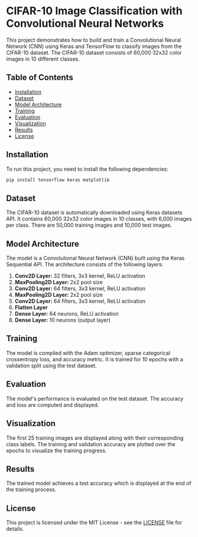 # CIFAR-10 Image Classification with Convolutional Neural Networks

This project demonstrates how to build and train a Convolutional Neural Network (CNN) using Keras and TensorFlow to classify images from the CIFAR-10 dataset. The CIFAR-10 dataset consists of 60,000 32x32 color images in 10 different classes.

## Table of Contents

- [Installation](#installation)
- [Dataset](#dataset)
- [Model Architecture](#model-architecture)
- [Training](#training)
- [Evaluation](#evaluation)
- [Visualization](#visualization)
- [Results](#results)
- [License](#license)

## Installation

To run this project, you need to install the following dependencies:

```bash
pip install tensorflow keras matplotlib
```

## Dataset

The CIFAR-10 dataset is automatically downloaded using Keras datasets API. It contains 60,000 32x32 color images in 10 classes, with 6,000 images per class. There are 50,000 training images and 10,000 test images.

## Model Architecture

The model is a Convolutional Neural Network (CNN) built using the Keras Sequential API. The architecture consists of the following layers:

1. **Conv2D Layer:** 32 filters, 3x3 kernel, ReLU activation
2. **MaxPooling2D Layer:** 2x2 pool size
3. **Conv2D Layer:** 64 filters, 3x3 kernel, ReLU activation
4. **MaxPooling2D Layer:** 2x2 pool size
5. **Conv2D Layer:** 64 filters, 3x3 kernel, ReLU activation
6. **Flatten Layer**
7. **Dense Layer:** 64 neurons, ReLU activation
8. **Dense Layer:** 10 neurons (output layer)

## Training

The model is compiled with the Adam optimizer, sparse categorical crossentropy loss, and accuracy metric. It is trained for 10 epochs with a validation split using the test dataset.

## Evaluation

The model's performance is evaluated on the test dataset. The accuracy and loss are computed and displayed.

## Visualization

The first 25 training images are displayed along with their corresponding class labels. The training and validation accuracy are plotted over the epochs to visualize the training progress.

## Results

The trained model achieves a test accuracy which is displayed at the end of the training process.



## License

This project is licensed under the MIT License - see the [LICENSE](LICENSE) file for details.
